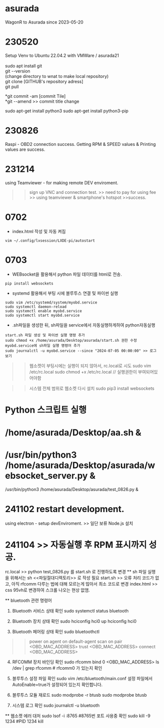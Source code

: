 # asurada
WagonR to Asurada since 2023-05-20


# 230520 
Setup Venv to Ubuntu 22.04.2 with VMWare / asurada21  
<Setup Git>   
sudo apt install git  
git --version  
(change directory to wnat to make local repository)  
git clone [GITHUB's repository adress]  
git pull  

*git commit -am [commit Tile]  
*git --amend >> commit title change

<Setup python>  
sudo apt-get install python3  
sudo apt-get install python3-pip


# 230826
Raspi - OBD2 connection success.
Getting RPM & SPEED values & Printing values are success. 

# 231214
using Teamviewer - for making remote DEV enviroment.
 >> sign up VNC and connection test. >> need to pay for using fee >> using teamviewer & smartphone's hotspot >>success.


# 0702
- index.html 작성 및 자동 켜짐
>> 
    vim ~/.config/lxsession/LXDE-pi/autostart

# 0703
- WEBsocket을 활용해서 python 파일 데이터를 html로 전송.
>>  
    pip install websockets

- systemd 활용해서 부팅 시에 블루투스 연결 및 파이썬 실행
>>  
    sudo vim /etc/systemd/system/myobd.service
    sudo systemctl daemon-reload
    sudo systemctl enable myobd.service
    sudo systemctl start myobd.service

- .sh파일을 생성한 뒤, sh파일을 service에서 자동실행하게하여 python자동실행
>>
    start.sh 파일 생성 및 파이썬 실행 명령 추가
    sudo chmod +x /home/asurada/Desktop/asurada/start.sh 권한 수정
    myobd.service에 sh파일 실행 명령어 추가
    sudo journalctl -u myobd.service --since "2024-07-05 00:00:00" >> 로그 보기


>> 웹소켓이 부팅시에는 실행이 되지 않아서, rc.local로 시도
sudo vim /etc/rc.local
sudo chmod +x /etc/rc.local // 실행권한이 부여되어있어야함

>> 시스템 전체 범위로 웹소켓 다시 설치
sudo pip3 install websockets
# Python 스크립트 실행
# /home/asurada/Desktop/aa.sh &
# /usr/bin/python3 /home/asurada/Desktop/asurada/websocket_server.py &
 /usr/bin/python3 /home/asurada/Desktop/asurada/test_0826.py &


 # 241102 restart development.
 using electron - setup devEnviroment. >> 일단 보류
 Node.js 설치

# 241104 >> 자동실행 후 RPM 표시까지 성공.
rc.local >> python test_0826.py 를 start.sh 로 진행하도록 변경
** sh 파일 실행을 위해서는 sh <<파일절대디렉토리>> 로 작성 필요
start.sh >> 오류 처리 코드가 없고, 아직 rfcomm 다루는 법에 대해 모르는게 많아서 최소 코드로 변경
index.html >> css 95vh로 변경하여 스크롤 나오는 현상 없앰.














 ** bluetooth 관련 명령어
 1. Bluetooth 서비스 상태 확인
sudo systemctl status bluetooth

2. Bluetooth 장치 상태 확인
sudo hciconfig hci0 up
hciconfig hci0

3. Bluetooth 페어링 상태 확인
sudo bluetoothctl 
>>  power on
    agent on
    default-agent
    scan on
    pair <OBD_MAC_ADDRESS>
    trust <OBD_MAC_ADDRESS>
    connect <OBD_MAC_ADDRESS>

4. RFCOMM 장치 바인딩 확인
sudo rfcomm bind 0 <OBD_MAC_ADDRESS>
ls /dev | grep rfcomm  # rfcomm0 가 있는지 확인

5. 블루투스 설정 파일 확인
sudo vim /etc/bluetooth/main.conf
설정 파일에서 AutoEnable=true가 설정되어 있는지 확인합니다.

6. 블루투스 모듈 재로드
sudo modprobe -r btusb
sudo modprobe btusb

7. 시스템 로그 확인
sudo journalctl -u bluetooth


** 웹소켓 에러 대처
sudo lsof -i :8765  #8765번 포트 사용중 확인
sudo kill -9 1234  #PID 1234 kill


 
